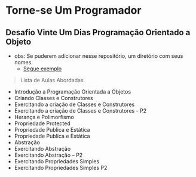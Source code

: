 # Torne-se Um Programador
## Desafio Vinte Um Dias Programação Orientado a Objeto

- obs: Se puderem adicionar nesse repositório, um diretório com seus nomes.
  - [Segue exemplo](https://github.com/DaniloOPinheiro/tup-desafio-vinte-um-dias-poo/tree/main/DaniloOPinheiro)

> Lista de Aulas Abordadas.

- Introdução a Programação Orientada a Objetos
- Criando Classes e Construtores
- Exercitando a criação de Classes e Construtores
- Exercitando a criação de Classes e Construtores - P2
- Herança e Polimorfismo
- Propriedade Protected
- Propriedade Publica e Estática
- Propriedade Publica e Estática
- Abstração
- Exercitando Abstração
- Exercitando Abstração – P2
- Exercitando Propriedades Simples
- Exercitando Propriedades Simples P2
